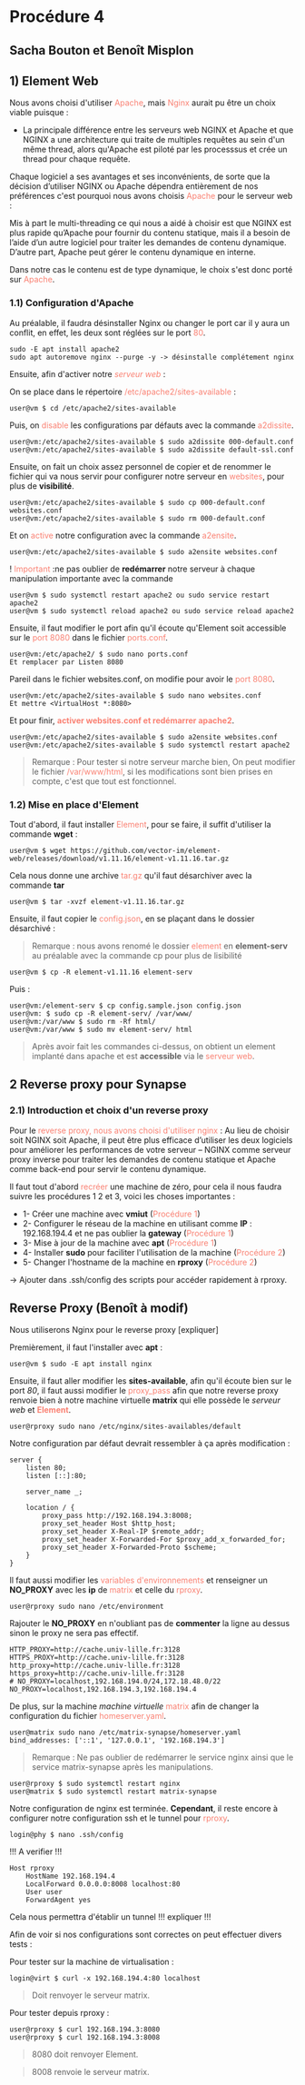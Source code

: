 # Procédure 4
## Sacha Bouton et Benoît Misplon

## 1) Element Web

Nous avons choisi d'utiliser <span style='color:salmon'>Apache</span>, mais <span style='color:salmon'>Nginx</span> aurait pu être un choix viable puisque : 

- La principale différence entre les serveurs web NGINX et Apache et que NGINX a une architecture qui traite de multiples requêtes au sein d'un même thread, alors qu'Apache est piloté par les processsus et crée un thread pour chaque requête.

Chaque logiciel a ses avantages et ses inconvénients, de sorte que la décision d’utiliser NGINX ou Apache dépendra entièrement de nos préférences c'est pourquoi nous avons choisis <span style='color:salmon'>Apache</span> pour le serveur web :

Mis à part le multi-threading ce qui nous a aidé à choisir est que NGINX est plus rapide qu’Apache pour fournir du contenu statique, mais il a besoin de l’aide d’un autre logiciel pour traiter les demandes de contenu dynamique. D’autre part, Apache peut gérer le contenu dynamique en interne.

Dans notre cas le contenu est de type dynamique, le choix s'est donc porté sur <span style='color:salmon'>Apache</span>.

### 1.1) Configuration d'Apache
Au préalable, il faudra désinstaller Nginx ou changer le port car il y aura un conflit, en effet, les deux sont réglées sur le port <span style='color:salmon'>80</span>.
```
sudo -E apt install apache2
sudo apt autoremove nginx --purge -y -> désinstalle complétement nginx
``` 

Ensuite, afin d'activer notre <span style='color:salmon'>*serveur web*</span> : 

On se place dans le répertoire <span style='color:salmon'>/etc/apache2/sites-available</span> : 
```
user@vm $ cd /etc/apache2/sites-available
```
Puis, on <span style='color:salmon'>disable</span> les configurations par défauts avec la commande <span style='color:salmon'>a2dissite</span>.
```
user@vm:/etc/apache2/sites-available $ sudo a2dissite 000-default.conf
user@vm:/etc/apache2/sites-available $ sudo a2dissite default-ssl.conf
```
Ensuite, on fait un choix assez personnel de copier et de renommer le fichier qui va nous servir pour configurer notre serveur en <span style='color:salmon'>websites</span>, pour plus de **visibilité**.
```
user@vm:/etc/apache2/sites-available $ sudo cp 000-default.conf websites.conf
user@vm:/etc/apache2/sites-available $ sudo rm 000-default.conf
``` 

Et on <span style='color:salmon'>active</span> notre configuration avec la commande <span style='color:salmon'>a2ensite</span>.
```
user@vm:/etc/apache2/sites-available $ sudo a2ensite websites.conf
```
! <span style='color:salmon'>Important</span> :ne pas oublier de **redémarrer** notre serveur à chaque manipulation importante avec la commande 

```
user@vm $ sudo systemctl restart apache2 ou sudo service restart apache2
user@vm $ sudo systemctl reload apache2 ou sudo service reload apache2
```

Ensuite, il faut modifier le port afin qu'il écoute qu'Element soit accessible sur le <span style='color:salmon'>port 8080</span> dans le fichier <span style='color:salmon'>ports.conf</span>.
```
user@vm:/etc/apache2/ $ sudo nano ports.conf
Et remplacer par Listen 8080
```

Pareil dans le fichier websites.conf, on modifie pour avoir le <span style='color:salmon'>port 8080</span>.
```
user@vm:/etc/apache2/sites-available $ sudo nano websites.conf
Et mettre <VirtualHost *:8080>
```

Et pour finir, <span style='color:salmon'>**activer websites.conf et redémarrer apache2**</span>.
```
user@vm:/etc/apache2/sites-available $ sudo a2ensite websites.conf
user@vm:/etc/apache2/sites-available $ sudo systemctl restart apache2
``` 


>Remarque : Pour tester si notre serveur marche bien,
On peut modifier le fichier <span style='color:salmon'>/var/www/html</span>, si les modifications sont bien prises en compte, c'est que tout est fonctionnel.  

### 1.2) Mise en place d'Element

Tout d'abord, il faut installer <span style='color:salmon'>Element</span>, pour se faire, il suffit d'utiliser la commande **wget** :
```
user@vm $ wget https://github.com/vector-im/element-web/releases/download/v1.11.16/element-v1.11.16.tar.gz
```

Cela nous donne une archive <span style='color:salmon'>tar.gz</span> qu'il faut désarchiver avec la commande **tar**
```
user@vm $ tar -xvzf element-v1.11.16.tar.gz 
```

Ensuite, il faut copier le <span style='color:salmon'>config.json</span>, en se plaçant dans le dossier désarchivé :

>Remarque : nous avons renomé le dossier <span style='color:salmon'>element</span> en **element-serv** au préalable avec la commande cp pour plus de lisibilité 
```
user@vm $ cp -R element-v1.11.16 element-serv
```
Puis :
```
user@vm:/element-serv $ cp config.sample.json config.json
user@vm: $ sudo cp -R element-serv/ /var/www/
user@vm:/var/www $ sudo rm -Rf html/
user@vm:/var/www $ sudo mv element-serv/ html
```

>Après avoir fait les commandes ci-dessus, on obtient un element implanté dans apache et est **accessible** via le <span style='color:salmon'>serveur web</span>. 

## 2 Reverse proxy pour Synapse 

### 2.1) Introduction et choix d'un reverse proxy   

Pour le <span style='color:salmon'> reverse proxy, nous avons choisi d'utiliser nginx</span> :
Au lieu de choisir soit NGINX soit Apache, il peut être plus efficace d’utiliser les deux logiciels pour améliorer les performances de votre serveur – NGINX comme serveur proxy inverse pour traiter les demandes de contenu statique et Apache comme back-end pour servir le contenu dynamique.

Il faut tout d'abord <span style='color:salmon'>recréer</span> une machine de zéro, pour cela il nous faudra suivre les procédures 1 2 et 3, voici les choses importantes :

- 1- Créer une machine avec **vmiut** (<span style='color:salmon'>Procédure 1</span>)
- 2- Configurer le réseau de la machine en utilisant comme **IP** : 192.168.194.4 et ne pas oublier la **gateway** (<span style='color:salmon'>Procédure 1</span>)
- 3- Mise à jour de la machine avec **apt** (<span style='color:salmon'>Procédure 1</span>)
- 4- Installer **sudo** pour faciliter l'utilisation de la machine (<span style='color:salmon'>Procédure 2</span>)
- 5- Changer l'hostname de la machine en **rproxy** (<span style='color:salmon'>Procédure 2</span>)

-> Ajouter dans .ssh/config des scripts pour accéder rapidement à rproxy.

## Reverse Proxy (Benoît à modif) ##

Nous utiliserons Nginx pour le reverse proxy [expliquer]

Premièrement, il faut l'installer avec **apt** :
```
user@vm $ sudo -E apt install nginx
```
Ensuite, il faut aller modifier les **sites-available**, afin qu'il écoute bien sur le port *80*, il faut aussi modifier le <span style='color:salmon'>proxy_pass</span> afin que notre reverse proxy renvoie bien à notre machine virtuelle **matrix** qui elle possède le *serveur web* et <span style='color:salmon'>**Element**</span>.
```
user@rproxy sudo nano /etc/nginx/sites-availables/default
```
Notre configuration par défaut devrait ressembler à ça après modification :
```
server {
    listen 80;
    listen [::]:80;

    server_name _;

    location / {
        proxy_pass http://192.168.194.3:8008;
        proxy_set_header Host $http_host;
        proxy_set_header X-Real-IP $remote_addr;
        proxy_set_header X-Forwarded-For $proxy_add_x_forwarded_for;
        proxy_set_header X-Forwarded-Proto $scheme;
    }
}
```
Il faut aussi modifier les <span style='color:salmon'>variables d'environnements</span> et renseigner un **NO_PROXY** avec les **ip** de <span style='color:salmon'>matrix</span> et celle du <span style='color:salmon'>rproxy</span>.
```
user@rproxy sudo nano /etc/environment
```
Rajouter le **NO_PROXY** en n'oubliant pas de **commenter** la ligne au dessus sinon le proxy ne sera pas effectif.
```
HTTP_PROXY=http://cache.univ-lille.fr:3128
HTTPS_PROXY=http://cache.univ-lille.fr:3128
http_proxy=http://cache.univ-lille.fr:3128
https_proxy=http://cache.univ-lille.fr:3128
# NO_PROXY=localhost,192.168.194.0/24,172.18.48.0/22
NO_PROXY=localhost,192.168.194.3,192.168.194.4
```

De plus, sur la machine *machine virtuelle* <span style='color:salmon'>matrix</span> afin de changer la configuration du fichier <span style='color:salmon'>homeserver.yaml</span>.

```
user@matrix sudo nano /etc/matrix-synapse/homeserver.yaml
bind_addresses: ['::1', '127.0.0.1', '192.168.194.3']
```

>Remarque : Ne pas oublier de redémarrer le service nginx ainsi que le service matrix-synapse après les manipulations.
```
user@rproxy $ sudo systemctl restart nginx
user@matrix $ sudo systemctl restart matrix-synapse
```

Notre configuration de nginx est terminée.
**Cependant**, il reste encore à configurer notre configuration ssh et le tunnel pour <span style='color:salmon'>rproxy</span>.
```
login@phy $ nano .ssh/config
```
!!! A verifier !!!
```
Host rproxy
    HostName 192.168.194.4
    LocalForward 0.0.0.0:8008 localhost:80
    User user
    ForwardAgent yes
```
Cela nous permettra d'établir un tunnel !!! expliquer !!!

Afin de voir si nos configurations sont correctes on peut effectuer divers tests :

Pour tester sur la machine de virtualisation : 
```
login@virt $ curl -x 192.168.194.4:80 localhost
```
>Doit renvoyer le serveur matrix.

Pour tester depuis rproxy :
```
user@rproxy $ curl 192.168.194.3:8080
user@rproxy $ curl 192.168.194.3:8008
```
>8080 doit renvoyer Element.
 
>8008 renvoie le serveur matrix.